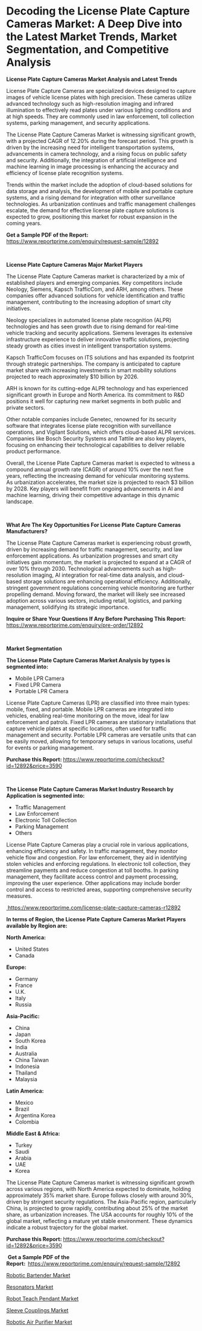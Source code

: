 <p><h1>Decoding the License Plate Capture Cameras Market: A Deep Dive into the Latest Market Trends, Market Segmentation, and Competitive Analysis</h1></p><p><strong>License Plate Capture Cameras Market Analysis and Latest Trends</strong></p>
<p><p>License Plate Capture Cameras are specialized devices designed to capture images of vehicle license plates with high precision. These cameras utilize advanced technology such as high-resolution imaging and infrared illumination to effectively read plates under various lighting conditions and at high speeds. They are commonly used in law enforcement, toll collection systems, parking management, and security applications.</p><p>The License Plate Capture Cameras Market is witnessing significant growth, with a projected CAGR of 12.20% during the forecast period. This growth is driven by the increasing need for intelligent transportation systems, advancements in camera technology, and a rising focus on public safety and security. Additionally, the integration of artificial intelligence and machine learning in image processing is enhancing the accuracy and efficiency of license plate recognition systems.</p><p>Trends within the market include the adoption of cloud-based solutions for data storage and analysis, the development of mobile and portable capture systems, and a rising demand for integration with other surveillance technologies. As urbanization continues and traffic management challenges escalate, the demand for effective license plate capture solutions is expected to grow, positioning this market for robust expansion in the coming years.</p></p>
<p><strong>Get a Sample PDF of the Report:&nbsp;</strong> <a href="https://www.reportprime.com/enquiry/request-sample/12892?utm_campaign=1990&utm_medium=2&utm_source=Github&utm_content=ia&utm_term=19032025&utm_id=license-plate-capture-cameras">https://www.reportprime.com/enquiry/request-sample/12892</a></p>
<p>&nbsp;</p>
<p><strong>License Plate Capture Cameras Major Market Players</strong></p>
<p><p>The License Plate Capture Cameras market is characterized by a mix of established players and emerging companies. Key competitors include Neology, Siemens, Kapsch TrafficCom, and ARH, among others. These companies offer advanced solutions for vehicle identification and traffic management, contributing to the increasing adoption of smart city initiatives.</p><p>Neology specializes in automated license plate recognition (ALPR) technologies and has seen growth due to rising demand for real-time vehicle tracking and security applications. Siemens leverages its extensive infrastructure experience to deliver innovative traffic solutions, projecting steady growth as cities invest in intelligent transportation systems.</p><p>Kapsch TrafficCom focuses on ITS solutions and has expanded its footprint through strategic partnerships. The company is anticipated to capture market share with increasing investments in smart mobility solutions projected to reach approximately $10 billion by 2026.</p><p>ARH is known for its cutting-edge ALPR technology and has experienced significant growth in Europe and North America. Its commitment to R&D positions it well for capturing new market segments in both public and private sectors.</p><p>Other notable companies include Genetec, renowned for its security software that integrates license plate recognition with surveillance operations, and Vigilant Solutions, which offers cloud-based ALPR services. Companies like Bosch Security Systems and Tattile are also key players, focusing on enhancing their technological capabilities to deliver reliable product performance.</p><p>Overall, the License Plate Capture Cameras market is expected to witness a compound annual growth rate (CAGR) of around 10% over the next five years, reflecting the increasing demand for vehicular monitoring systems. As urbanization accelerates, the market size is projected to reach $3 billion by 2028. Key players will benefit from ongoing advancements in AI and machine learning, driving their competitive advantage in this dynamic landscape.</p></p>
<p>&nbsp;</p>
<p><strong>What Are The Key Opportunities For License Plate Capture Cameras Manufacturers?</strong></p>
<p><p>The License Plate Capture Cameras market is experiencing robust growth, driven by increasing demand for traffic management, security, and law enforcement applications. As urbanization progresses and smart city initiatives gain momentum, the market is projected to expand at a CAGR of over 10% through 2030. Technological advancements such as high-resolution imaging, AI integration for real-time data analysis, and cloud-based storage solutions are enhancing operational efficiency. Additionally, stringent government regulations concerning vehicle monitoring are further propelling demand. Moving forward, the market will likely see increased adoption across various sectors, including retail, logistics, and parking management, solidifying its strategic importance.</p></p>
<p><strong>Inquire or Share Your Questions If Any Before Purchasing This Report:</strong> <a href="https://www.reportprime.com/enquiry/pre-order/12892?utm_campaign=1990&utm_medium=2&utm_source=Github&utm_content=ia&utm_term=19032025&utm_id=license-plate-capture-cameras">https://www.reportprime.com/enquiry/pre-order/12892</a></p>
<p>&nbsp;</p>
<p><strong>Market Segmentation</strong></p>
<p><strong>The License Plate Capture Cameras Market Analysis by types is segmented into:</strong></p>
<p><ul><li>Mobile LPR Camera</li><li>Fixed LPR Camera</li><li>Portable LPR Camera</li></ul></p>
<p><p>License Plate Capture Cameras (LPR) are classified into three main types: mobile, fixed, and portable. Mobile LPR cameras are integrated into vehicles, enabling real-time monitoring on the move, ideal for law enforcement and patrols. Fixed LPR cameras are stationary installations that capture vehicle plates at specific locations, often used for traffic management and security. Portable LPR cameras are versatile units that can be easily moved, allowing for temporary setups in various locations, useful for events or parking management.</p></p>
<p><strong>Purchase this Report:&nbsp;</strong><a href="https://www.reportprime.com/checkout?id=12892&price=3590&utm_campaign=1990&utm_medium=2&utm_source=Github&utm_content=ia&utm_term=19032025&utm_id=license-plate-capture-cameras">https://www.reportprime.com/checkout?id=12892&price=3590</a></p>
<p>&nbsp;</p>
<p><strong>The License Plate Capture Cameras Market Industry Research by Application is segmented into:</strong></p>
<p><ul><li>Traffic Management</li><li>Law Enforcement</li><li>Electronic Toll Collection</li><li>Parking Management</li><li>Others</li></ul></p>
<p><p>License Plate Capture Cameras play a crucial role in various applications, enhancing efficiency and safety. In traffic management, they monitor vehicle flow and congestion. For law enforcement, they aid in identifying stolen vehicles and enforcing regulations. In electronic toll collection, they streamline payments and reduce congestion at toll booths. In parking management, they facilitate access control and payment processing, improving the user experience. Other applications may include border control and access to restricted areas, supporting comprehensive security measures.</p></p>
<p><a href="https://www.reportprime.com/license-plate-capture-cameras-r12892?utm_campaign=1990&utm_medium=2&utm_source=Github&utm_content=ia&utm_term=19032025&utm_id=license-plate-capture-cameras">&nbsp;https://www.reportprime.com/license-plate-capture-cameras-r12892</a></p>
<p><strong>In terms of Region, the License Plate Capture Cameras Market Players available by Region are:</strong></p>
<p>
    <p> <strong> North America: </strong>
        <ul>
            <li>United States</li>
            <li>Canada</li>
        </ul>
        </p> 
    <p> <strong> Europe: </strong>
        <ul>
            <li>Germany</li>
            <li>France</li>
            <li>U.K.</li>
            <li>Italy</li>
            <li>Russia</li>
        </ul>
        </p> 
    <p> <strong> Asia-Pacific: </strong>
        <ul>
            <li>China</li>
            <li>Japan</li>
            <li>South Korea</li>
            <li>India</li>
            <li>Australia</li>
            <li>China Taiwan</li>
            <li>Indonesia</li>
            <li>Thailand</li>
            <li>Malaysia</li>
        </ul>
        </p> 
    <p> <strong> Latin America: </strong>
        <ul>
            <li>Mexico</li>
            <li>Brazil</li>
            <li>Argentina Korea</li>
            <li>Colombia</li>
        </ul>
        </p> 
    <p> <strong> Middle East & Africa: </strong>
        <ul>
            <li>Turkey</li>
            <li>Saudi</li>
            <li>Arabia</li>
            <li>UAE</li>
            <li>Korea</li>
        </ul>
    </p>
    </p>
<p><p>The License Plate Capture Cameras market is witnessing significant growth across various regions, with North America expected to dominate, holding approximately 35% market share. Europe follows closely with around 30%, driven by stringent security regulations. The Asia-Pacific region, particularly China, is projected to grow rapidly, contributing about 25% of the market share, as urbanization increases. The USA accounts for roughly 10% of the global market, reflecting a mature yet stable environment. These dynamics indicate a robust trajectory for the global market.</p></p>
<p><strong>Purchase this Report: </strong><a href="https://www.reportprime.com/checkout?id=12892&price=3590&utm_campaign=1990&utm_medium=2&utm_source=Github&utm_content=ia&utm_term=19032025&utm_id=license-plate-capture-cameras">https://www.reportprime.com/checkout?id=12892&price=3590</a></p>
<p>&nbsp;<strong>Get a Sample PDF of the Report:&nbsp;&nbsp;</strong><a href="https://www.reportprime.com/enquiry/request-sample/12892?utm_campaign=1990&utm_medium=2&utm_source=Github&utm_content=ia&utm_term=19032025&utm_id=license-plate-capture-cameras">https://www.reportprime.com/enquiry/request-sample/12892</a></p>
<p><strong></strong></p>
<p><p><a href="https://github.com/darouthiamnl/Market-Research-Report-List-1/blob/main/robotic-bartender-market.md?utm_campaign=1990&utm_medium=2&utm_source=Github&utm_content=ia&utm_term=19032025&utm_id=license-plate-capture-cameras">Robotic Bartender Market</a></p><p><a href="https://github.com/paulierasho/Market-Research-Report-List-1/blob/main/resonators-market.md?utm_campaign=1990&utm_medium=2&utm_source=Github&utm_content=ia&utm_term=19032025&utm_id=license-plate-capture-cameras">Resonators Market</a></p><p><a href="https://github.com/duerknikko44/Market-Research-Report-List-1/blob/main/robot-teach-pendant-market.md?utm_campaign=1990&utm_medium=2&utm_source=Github&utm_content=ia&utm_term=19032025&utm_id=license-plate-capture-cameras">Robot Teach Pendant Market</a></p><p><a href="https://github.com/poskaturovtl/Market-Research-Report-List-1/blob/main/sleeve-couplings-market.md?utm_campaign=1990&utm_medium=2&utm_source=Github&utm_content=ia&utm_term=19032025&utm_id=license-plate-capture-cameras">Sleeve Couplings Market</a></p><p><a href="https://github.com/kreilkoffas4/Market-Research-Report-List-1/blob/main/robotic-air-purifier-market.md?utm_campaign=1990&utm_medium=2&utm_source=Github&utm_content=ia&utm_term=19032025&utm_id=license-plate-capture-cameras">Robotic Air Purifier Market</a></p></p>